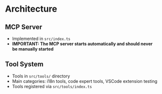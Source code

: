 # Architecture

## MCP Server

- Implemented in `src/index.ts`
- **IMPORTANT: The MCP server starts automatically and should never be manually started**

## Tool System

- Tools in `src/tools/` directory
- Main categories: i18n tools, code expert tools, VSCode extension testing
- Tools registered via `src/tools/index.ts`